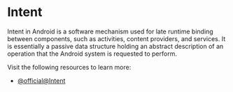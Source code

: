 # Intent

Intent in Android is a software mechanism used for late runtime binding between components, such as activities, content providers, and services. It is essentially a passive data structure holding an abstract description of an operation that the Android system is requested to perform.

Visit the following resources to learn more:

- [@official@Intent](https://developer.android.com/reference/android/content/Intent)
